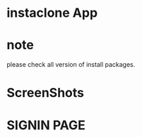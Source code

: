 # instaclone App

# note

please check all version of install packages.

# ScreenShots

# SIGNIN PAGE


